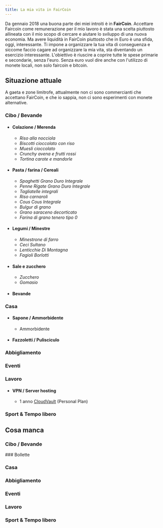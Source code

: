 ```yaml
---
title: La mia vita in FairCoin
---
```


Da gennaio 2018 una buona parte dei miei introiti è in **FairCoin**. Accettare Faircoin come remunerazione per il mio lavoro è stata una scelta piuttosto allineata con il mio scopo di cercare e aiutare lo sviluppo di una nuova economia.
Ma avere liquidità in FairCoin piuttosto che in Euro è una sfida, oggi, interessante.
Ti impone a organizzare la tua vita di conseguenza e siccome faccio cagare ad organizzare la mia vita, sta diventando un esercizio interessante.
L'obiettivo è riuscire a coprire tutte le spese primarie e secondarie, senza l'euro. 
Senza euro vuol dire anche con l'utilizzo di monete locali, non solo faircoin e bitcoin.

## Situazione attuale
A gaeta e zone limitrofe, attualmente non ci sono commercianti che accettano FairCoin, e che io sappia, non ci sono esperimenti con monete alternative.

### Cibo / Bevande
- #### Colazione / Merenda <span class='check' />
    - *Riso alla nocciola*
    - *Biscotti cioccolato con riso* 
    - *Muesli cioccolato* 
    - *Crunchy avena e frutti rossi* 
    - *Tortina carote e mandorle* 
- #### Pasta / farina / Cereali
    - *Spaghetti Grano Duro Integrale* 
    - *Penne Rigate Grano Duro Integrale* 
    - *Tagliatelle integrali* 
    - *Riso carnaroli*
    - *Cous Cous Integrale* 
    - *Bulgur di grano*
    - *Grano saraceno decorticato* 
    - *Farina di grano tenero tipo 0* 
- #### Legumi / Minestre
    - *Minestrone di farro*
    - *Ceci Sultano*
    - *Lenticchie Di Montagna*
    - *Fagioli Borlotti* 
- #### Sale e zucchero
    - *Zucchero*
    - *Gomasio*
- #### Bevande

### Casa
- #### Sapone / Ammorbidente
    - Ammorbidente 
- #### Fazzoletti / Pulisciculo

### Abbigliamento

### Eventi

### Lavoro
- #### VPN / Server hosting
  - 1 anno [CloudVault](https://cloudvault.me/) (Personal Plan)

### Sport & Tempo libero


## Cosa manca

### Cibo / Bevande
### Bollette
### Casa
### Abbigliamento
### Eventi
### Lavoro
### Sport & Tempo libero